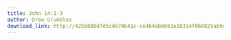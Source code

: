```yaml
---
title: John 14:1-3
author: Drew Grumbles
download_link: http://425b080d7d5cde70b41c-ce4b4ab6661e18314f060829ab9d3455.r81.cf2.rackcdn.com/2013-03-24-john_14_1_3.mp3
---
```

